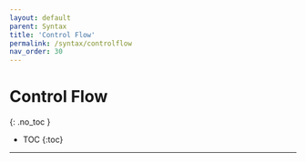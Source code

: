 ```yaml
---
layout: default
parent: Syntax
title: 'Control Flow'
permalink: /syntax/controlflow
nav_order: 30
---
```


# Control Flow
{: .no_toc }


 * TOC
{:toc}

---




